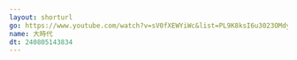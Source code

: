 ```yaml
---
layout: shorturl
go: https://www.youtube.com/watch?v=sV0fXEWYiWc&list=PL9K8ksI6u3023OMdy4LYEguIFH1WPEU1U
name: 大時代
dt: 240805143834
---
```

